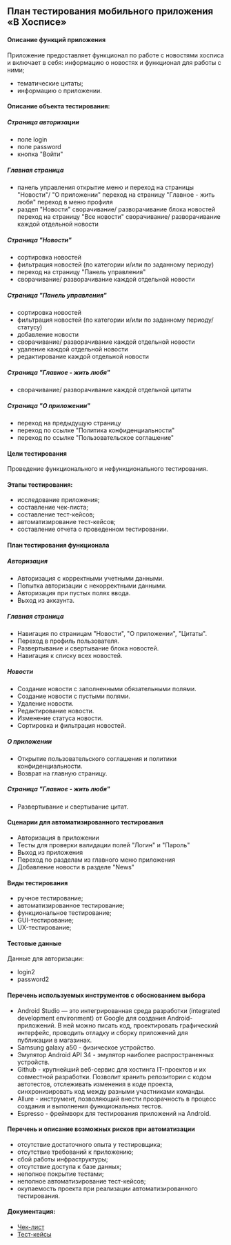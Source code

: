 ## План тестирования мобильного приложения «В Хосписе»
#### Описание функций приложения
Приложение предоставляет функционал по работе с новостями хосписа и включает в себя:
информацию о новостях и функционал для работы с ними;
- тематические цитаты;
- информацию о приложении.
#### Описание объекта тестирования:
##### Страница авторизации 
- поле login
- поле password
- кнопка "Войти"
##### Главная страница 
- панель управления
открытие меню и переход на страницы "Новости"/ "О приложении"
переход на страницу "Главное - жить любя"
переход в меню профиля
- раздел "Новости"
сворачивание/ разворачивание блока новостей
переход на страницу "Все новости"
сворачивание/ разворачивание каждой отдельной новости
##### Страница "Новости"
- сортировка новостей
- фильтрация новостей (по категории и/или по заданному периоду)
- переход на страницу "Панель управления"
- сворачивание/ разворачивание каждой отдельной новости
##### Страница "Панель управления"
- сортировка новостей
- фильтрация новостей (по категории и/или по заданному периоду/ статусу)
- добавление новости
- сворачивание/ разворачивание каждой отдельной новости
- удаление каждой отдельной новости
- редактирование каждой отдельной новости
##### Страница "Главное - жить любя"
- сворачивание/ разворачивание каждой отдельной цитаты
##### Страница "О приложении"
- переход на предыдущую страницу
- переход по ссылке "Политика конфиденциальности"
- переход по ссылке "Пользовательское соглашение"
#### Цели тестирования
Проведение функционального и нефункционального тестирования.
#### Этапы тестирования:
- исследование приложения;
- составление чек-листа;
- составление тест-кейсов;
- автоматизирование тест-кейсов;
- составление отчета о проведенном тестировании.
#### План тестирования функционала
##### Авторизация
- Авторизация с корректными учетными данными.
- Попытка авторизации с некорректными данными.
- Авторизация при пустых полях ввода.
- Выход из аккаунта.
##### Главная страница
- Навигация по страницам "Новости", "О приложении", "Цитаты".
- Переход в профиль пользователя.
- Развертывание и свертывание блока новостей.
- Навигация к списку всех новостей.
##### Новости
- Создание новости с заполненными обязательными полями.
- Создание новости с пустыми полями.
- Удаление новости.
- Редактирование новости.
- Изменение статуса новости.
- Сортировка и фильтрация новостей.
##### О приложении
- Открытие пользовательского соглашения и политики конфиденциальности.
- Возврат на главную страницу.
##### Страница "Главное - жить любя"
- Развертывание и свертывание цитат.


#### Сценарии для автоматизированного тестирования
- Авторизация в приложении
- Тесты для проверки валидации полей "Логин" и "Пароль"
- Выход из приложения
- Переход по разделам из главного меню приложения
- Добавление новости в разделе "News"
#### Виды тестирования
- ручное тестирование;
- автоматизированное тестирование;
- функциональное тестирование;
- GUI-тестирование;
- UX-тестирование;
#### Тестовые данные
Данные для авторизации:
- login2
- password2
#### Перечень используемых инструментов с обоснованием выбора
- Android Studio — это интегрированная среда разработки (integrated development environment) от Google для создания Android-приложений. В ней можно писать код, проектировать графический интерфейс, проводить отладку и сборку приложений для публикации в магазинах.
- Samsung galaxy a50 - физическое устройство.
- Эмулятор Android API 34 - эмулятор наиболее распространенных устройств.
- Github - крупнейший веб-сервис для хостинга IT-проектов и их совместной разработки. Позволит хранить репозитории с кодом автотестов, отслеживать изменения в коде проекта, синхронизировать код между разными участниками команды.
- Allure - инструмент, позволяющий внести прозрачность в процесс создания и выполнения функциональных тестов.
- Espresso - фреймворк для тестирования приложений на Android.
#### Перечень и описание возможных рисков при автоматизации
- отсутствие достаточного опыта у тестировщика;
- отсутствие требований к приложению;
- сбой работы инфраструктуры;
- отсутствие доступа к базе данных;
- неполное покрытие тестами;
- неполное автоматизирование тест-кейсов;
- окупаемость проекта при реализации автоматизированного тестирования.
#### Документация:
- [Чек-лист](https://github.com/HeavensFeel03/Diplom03/blob/main/docs/Check.xlsx)
- [Тест-кейсы](https://github.com/HeavensFeel03/Diplom03/blob/main/docs/Cases.xlsx)
